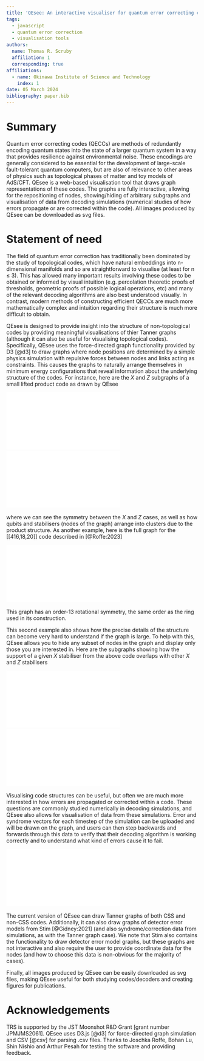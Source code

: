 ```yaml
---
title: 'QEsee: An interactive visualiser for quantum error correcting codes'
tags:
  - javascript
  - quantum error correction
  - visualisation tools
authors:
  name: Thomas R. Scruby
  affiliation: 1
  corresponding: true
affiliations:
  - name: Okinawa Institute of Science and Technology 
    index: 1
date: 05 March 2024
bibliography: paper.bib
---
```


# Summary

Quantum error correcting codes (QECCs) are methods of redundantly encoding quantum states into the state of a larger quantum system in a way that provides resilience against environmental noise. These encodings are generally considered to be essential for the development of large-scale fault-tolerant quantum computers, but are also of relevance to other areas of physics such as topological phases of matter and toy models of AdS/CFT. QEsee is a web-based visualisation tool that draws graph representations of these codes. The graphs are fully interactive, allowing for the repositioning of nodes, showing/hiding of arbitrary subgraphs and visualisation of data from decoding simulations (numerical studies of how errors propagate or are corrected within the code). All images produced by QEsee can be downloaded as svg files. 

# Statement of need
The field of quantum error correction has traditionally been dominated by the study of topological codes, which have natural embeddings into n-dimensional manifolds and so are straightforward to visualise (at least for n ≤ 3). This has allowed many important results involving these codes to be obtained or informed by visual intuition (e.g. percolation theoretic proofs of thresholds, geometric proofs of possible logical operations, etc) and many of the relevant decoding algorithms are also best understood visually. In contrast, modern methods of constructing efficient QECCs are much more mathematically complex and intuition regarding their structure is much more difficult to obtain.

QEsee is designed to provide insight into the structure of non-topological codes by providing meaningful visualisations of thier Tanner graphs (although it can also be useful for visualising topological codes). Specifically, QEsee uses the force-directed graph functionality provided by D3 [@d3] to draw graphs where node positions are determined by a simple physics simulation with repulsive forces between nodes and links acting as constraints. This causes the graphs to naturally arrange themselves in minimum energy configurations that reveal information about the underlying structure of the codes. For instance, here are the $X$ and $Z$ subgraphs of a small lifted product code as drawn by QEsee

![X](figures/lp_small_x.pdf)
![Z](figures/lp_small_z.pdf)

where we can see the symmetry between the $X$ and $Z$ cases, as well as how qubits and stabilisers (nodes of the graph) arrange into clusters due to the product structure. As another example, here is the full graph for the [[416,18,20]] code described in [@Roffe:2023]

![\[\[416,18,20\]\] lifted product code](figures/lp_big.pdf)

This graph has an order-13 rotational symmetry, the same order as the ring used in its construction. 

This second example also shows how the precise details of the structure can become very hard to understand if the graph is large. To help with this, QEsee allows you to hide any subset of nodes in the graph and display only those you are interested in. Here are the subgraphs showing how the support of a given $X$ stabiliser from the above code overlaps with other $X$ and $Z$ stabilisers

![X](figures/lp_big_x.pdf)
![Z](figures/lp_big_z.pdf)

Visualising code structures can be useful, but often we are much more interested in how errors are propagated or corrected within a code. These questions are commonly studied numerically in decoding simulations, and QEsee also allows for visualisation of data from these simulations. Error and syndrome vectors for each timestep of the simulation can be uploaded and will be drawn on the graph, and users can then step backwards and forwards through this data to verify that their decoding algorithm is working correctly and to understand what kind of errors cause it to fail. 

![Single qubit X, Y, and Z errors in the d=3 rotated surface code](figures/sc_errors.pdf)

The current version of QEsee can draw Tanner graphs of both CSS and non-CSS codes. Additionally, it can also draw graphs of detector error models from Stim [@Gidney:2021] (and also syndrome/correction data from simulations, as with the Tanner graph case). We note that Stim also contains the functionality to draw detector error model graphs, but these graphs are not interactive and also require the user to provide coordinate data for the nodes (and how to choose this data is non-obvious for the majority of cases). 

Finally, all images produced by QEsee can be easily downloaded as svg files, making QEsee useful for both studying codes/decoders and creating figures for publications. 

# Acknowledgements
TRS is supported by the JST Moonshot R&D Grant [grant number JPMJMS2061]. QEsee uses D3.js [@d3] for force-directed graph simulation and CSV [@csv] for parsing .csv files. Thanks to Joschka Roffe, Bohan Lu, Shin Nishio and Arthur Pesah for testing the software and providing feedback.
